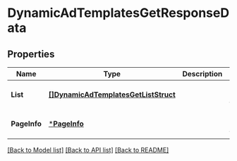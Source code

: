 # DynamicAdTemplatesGetResponseData

## Properties
Name | Type | Description | Notes
------------ | ------------- | ------------- | -------------
**List** | [**[]DynamicAdTemplatesGetListStruct**](DynamicAdTemplatesGetListStruct.md) |  | [optional] [default to null]
**PageInfo** | [***PageInfo**](page_info.md) |  | [optional] [default to null]

[[Back to Model list]](../README.md#documentation-for-models) [[Back to API list]](../README.md#documentation-for-api-endpoints) [[Back to README]](../README.md)


